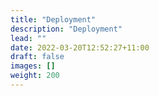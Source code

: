 ```yaml
---
title: "Deployment"
description: "Deployment"
lead: ""
date: 2022-03-20T12:52:27+11:00
draft: false
images: []
weight: 200
---
```

